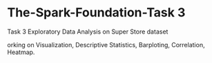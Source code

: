 # The-Spark-Foundation-Task 3
Task 3 Exploratory Data Analysis on Super Store dataset

orking on Visualization, Descriptive Statistics, Barploting, Correlation,
Heatmap.
